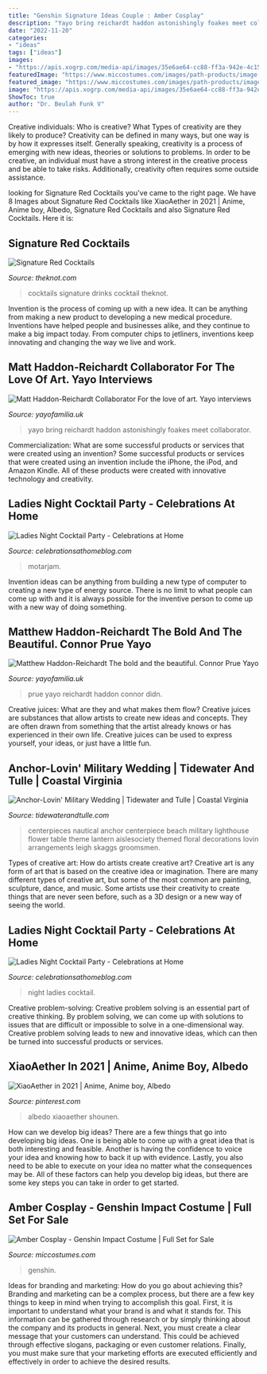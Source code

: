 ```yaml
---
title: "Genshin Signature Ideas Couple : Amber Cosplay"
description: "Yayo bring reichardt haddon astonishingly foakes meet collaborator"
date: "2022-11-20"
categories:
- "ideas"
tags: ["ideas"]
images:
- "https://apis.xogrp.com/media-api/images/35e6ae64-cc88-ff3a-942e-4c155ca7eb66"
featuredImage: "https://www.miccostumes.com/images/path-products/image-CGS011AM-3.jpg/&amp;width=1200&amp;height=1200&amp;a.jpg"
featured_image: "https://www.miccostumes.com/images/path-products/image-CGS011AM-3.jpg/&amp;width=1200&amp;height=1200&amp;a.jpg"
image: "https://apis.xogrp.com/media-api/images/35e6ae64-cc88-ff3a-942e-4c155ca7eb66"
ShowToc: true
author: "Dr. Beulah Funk V"
---
```



Creative individuals: Who is creative? What Types of creativity are they likely to produce?
Creativity can be defined in many ways, but one way is by how it expresses itself. Generally speaking, creativity is a process of emerging with new ideas, theories or solutions to problems. In order to be creative, an individual must have a strong interest in the creative process and be able to take risks. Additionally, creativity often requires some outside assistance.

	

		
looking for Signature Red Cocktails you've came to the right page. We have 8 Images about Signature Red Cocktails like XiaoAether in 2021 | Anime, Anime boy, Albedo, Signature Red Cocktails and also Signature Red Cocktails. Here it is:
		
    
## Signature Red Cocktails

<img loading=lazy src="https://apis.xogrp.com/media-api/images/35e6ae64-cc88-ff3a-942e-4c155ca7eb66" onerror="this.onerror=null;this.src='https://tse2.mm.bing.net/th?id=OIP.TuLc85DceVrzvjeIXeWttwHaLG&amp;pid=15.1';" alt="Signature Red Cocktails">

_Source: theknot.com_

>cocktails signature drinks cocktail theknot. 

	

Invention is the process of coming up with a new idea. It can be anything from making a new product to developing a new medical procedure. Inventions have helped people and businesses alike, and they continue to make a big impact today. From computer chips to jetliners, inventions keep innovating and changing the way we live and work.

    
## Matt Haddon-Reichardt Collaborator For The Love Of Art. Yayo Interviews

<img loading=lazy src="https://cdn.shopify.com/s/files/1/2156/7915/articles/89597229_219357312539775_6697780260051615744_n_1200x1244.jpg?v=1584053379" onerror="this.onerror=null;this.src='https://tse4.mm.bing.net/th?id=OIP.P5hUSX8wQyxFkOtC32gZggHaHr&amp;pid=15.1';" alt="Matt Haddon-Reichardt Collaborator For the love of art. Yayo interviews">

_Source: yayofamilia.uk_

>yayo bring reichardt haddon astonishingly foakes meet collaborator. 

	

Commercialization: What are some successful products or services that were created using an invention?
Some successful products or services that were created using an invention include the iPhone, the iPod, and Amazon Kindle. All of these products were created with innovative technology and creativity.

    
## Ladies Night Cocktail Party - Celebrations At Home

<img loading=lazy src="https://celebrationsathomeblog.com/wp-content/uploads/2017/02/ladies-night-cocktail-party-bar-glasses.jpg" onerror="this.onerror=null;this.src='https://tse3.mm.bing.net/th?id=OIP.YiGG-ak4CJD-YJSfSRLgEwHaLH&amp;pid=15.1';" alt="Ladies Night Cocktail Party - Celebrations at Home">

_Source: celebrationsathomeblog.com_

>motarjam. 

	

Invention ideas can be anything from building a new type of computer to creating a new type of energy source. There is no limit to what people can come up with and it is always possible for the inventive person to come up with a new way of doing something.

    
## Matthew Haddon-Reichardt The Bold And The Beautiful. Connor Prue Yayo

<img loading=lazy src="https://cdn.shopify.com/s/files/1/2156/7915/articles/Connor_Prue_5_1200x900.jpg?v=1589458820" onerror="this.onerror=null;this.src='https://tse4.mm.bing.net/th?id=OIP.8nGrKCL7CrxcbLGF3MTRtAHaFj&amp;pid=15.1';" alt="Matthew Haddon-Reichardt The bold and the beautiful. Connor Prue Yayo">

_Source: yayofamilia.uk_

>prue yayo reichardt haddon connor didn. 

	

Creative juices: What are they and what makes them flow?
Creative juices are substances that allow artists to create new ideas and concepts. They are often drawn from something that the artist already knows or has experienced in their own life. Creative juices can be used to express yourself, your ideas, or just have a little fun.

    
## Anchor-Lovin&#039; Military Wedding | Tidewater And Tulle | Coastal Virginia

<img loading=lazy src="https://s3.amazonaws.com/ttweddings/Virginia+Beach+Weddings/Nautical_Navy_Founders_Inn_Wedding17.jpg" onerror="this.onerror=null;this.src='https://tse2.mm.bing.net/th?id=OIP.LdFP8_bW_zehD4aAkwqI9QHaLH&amp;pid=15.1';" alt="Anchor-Lovin&#039; Military Wedding | Tidewater and Tulle | Coastal Virginia">

_Source: tidewaterandtulle.com_

>centerpieces nautical anchor centerpiece beach military lighthouse flower table theme lantern aislesociety themed floral decorations lovin arrangements leigh skaggs groomsmen. 

	

Types of creative art: How do artists create creative art?
Creative art is any form of art that is based on the creative idea or imagination. There are many different types of creative art, but some of the most common are painting, sculpture, dance, and music. Some artists use their creativity to create things that are never seen before, such as a 3D design or a new way of seeing the world.

    
## Ladies Night Cocktail Party - Celebrations At Home

<img loading=lazy src="http://celebrationsathomeblog.com/wp-content/uploads/2017/02/ladies-night-cocktail-party-signature-cocktail-ingredients.jpg" onerror="this.onerror=null;this.src='https://tse2.mm.bing.net/th?id=OIP.KKPq9H3Y7DMcSvaaXdks3gHaKr&amp;pid=15.1';" alt="Ladies Night Cocktail Party - Celebrations at Home">

_Source: celebrationsathomeblog.com_

>night ladies cocktail. 

	

Creative problem-solving:
Creative problem solving is an essential part of creative thinking. By problem solving, we can come up with solutions to issues that are difficult or impossible to solve in a one-dimensional way. Creative problem solving leads to new and innovative ideas, which can then be turned into successful products or services.

    
## XiaoAether In 2021 | Anime, Anime Boy, Albedo

<img loading=lazy src="https://i.pinimg.com/736x/cd/58/b1/cd58b180e64137b917a5f804e281962f.jpg" onerror="this.onerror=null;this.src='https://tse4.mm.bing.net/th?id=OIP.-QIjb4gVVF8g4tkLjoZbFwHaKq&amp;pid=15.1';" alt="XiaoAether in 2021 | Anime, Anime boy, Albedo">

_Source: pinterest.com_

>albedo xiaoaether shounen. 

	

How can we develop big ideas?
There are a few things that go into developing big ideas. One is being able to come up with a great idea that is both interesting and feasible. Another is having the confidence to voice your idea and knowing how to back it up with evidence. Lastly, you also need to be able to execute on your idea no matter what the consequences may be. All of these factors can help you develop big ideas, but there are some key steps you can take in order to get started.

    
## Amber Cosplay - Genshin Impact Costume | Full Set For Sale

<img loading=lazy src="https://www.miccostumes.com/images/path-products/image-CGS011AM-3.jpg/&amp;width=1200&amp;height=1200&amp;a.jpg" onerror="this.onerror=null;this.src='https://tse1.mm.bing.net/th?id=OIP.JQyc512kbmA49Po1XW7DPwHaK3&amp;pid=15.1';" alt="Amber Cosplay - Genshin Impact Costume | Full Set for Sale">

_Source: miccostumes.com_

>genshin. 

	

Ideas for branding and marketing: How do you go about achieving this?
Branding and marketing can be a complex process, but there are a few key things to keep in mind when trying to accomplish this goal. First, it is important to understand what your brand is and what it stands for. This information can be gathered through research or by simply thinking about the company and its products in general. Next, you must create a clear message that your customers can understand. This could be achieved through effective slogans, packaging or even customer relations. Finally, you must make sure that your marketing efforts are executed efficiently and effectively in order to achieve the desired results.

